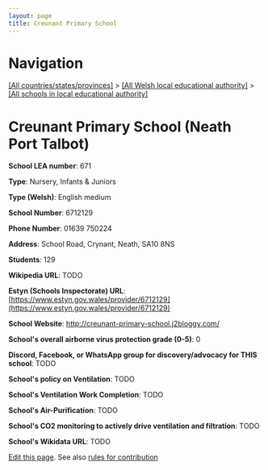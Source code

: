```yaml
---
layout: page
title: Creunant Primary School
---
```

# Navigation

[[All countries/states/provinces]](../../..) > [[All Welsh local educational authority]](../..) > [[All schools in local educational authority]](..)

# Creunant Primary School (Neath Port Talbot)

**School LEA number**: 671

**Type**: Nursery, Infants & Juniors

**Type (Welsh)**: English medium

**School Number**: 6712129

**Phone Number**: 01639 750224

**Address**: School Road, Crynant, Neath, SA10 8NS

**Students**: 129

**Wikipedia URL**: TODO

**Estyn (Schools Inspectorate) URL**: [https://www.estyn.gov.wales/provider/6712129](https://www.estyn.gov.wales/provider/6712129)

**School Website**: http://creunant-primary-school.j2bloggy.com/

**School's overall airborne virus protection grade (0-5)**: 0

**Discord, Facebook, or WhatsApp group for discovery/advocacy for THIS school**: TODO

**School's policy on Ventilation**: TODO

**School's Ventilation Work Completion**: TODO

**School's Air-Purification**: TODO

**School's CO2 monitoring to actively drive ventilation and filtration**: TODO

**School's Wikidata URL**: TODO




[Edit this page](https://github.com/ventilate-schools/Wales/edit/prif/./Neath_Port_Talbot/Creunant_Primary_School.md). See also [rules for contribution](../../../contribution-rules/)